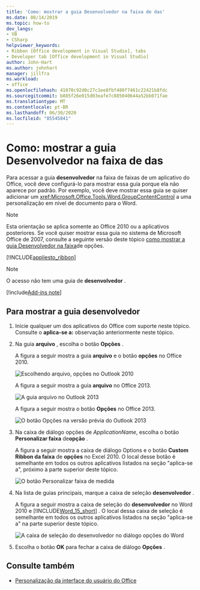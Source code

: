 ```yaml
---
title: 'Como: mostrar a guia Desenvolvedor na faixa de das'
ms.date: 08/14/2019
ms.topic: how-to
dev_langs:
- VB
- CSharp
helpviewer_keywords:
- Ribbon [Office development in Visual Studio], tabs
- Developer tab [Office development in Visual Studio]
author: John-Hart
ms.author: johnhart
manager: jillfra
ms.workload:
- office
ms.openlocfilehash: 41070c92d0c27c1ee8fbf480f7461c22421b8fdc
ms.sourcegitcommit: b885f26e015d03eafe7c885040644a52bb071fae
ms.translationtype: MT
ms.contentlocale: pt-BR
ms.lasthandoff: 06/30/2020
ms.locfileid: "85545841"
---
```

# <a name="how-to-show-the-developer-tab-on-the-ribbon"></a>Como: mostrar a guia Desenvolvedor na faixa de das
  Para acessar a guia **desenvolvedor** na faixa de faixas de um aplicativo do Office, você deve configurá-lo para mostrar essa guia porque ela não aparece por padrão. Por exemplo, você deve mostrar essa guia se quiser adicionar um <xref:Microsoft.Office.Tools.Word.GroupContentControl> a uma personalização em nível de documento para o Word.

> [!NOTE]
> Esta orientação se aplica somente ao Office 2010 ou a aplicativos posteriores. Se você quiser mostrar essa guia no sistema de Microsoft Office de 2007, consulte a seguinte versão deste tópico [como mostrar a guia Desenvolvedor na faixa](https://web.archive.org/web/20140303033431/msdn.microsoft.com/library/bb608625(v=vs.90).aspx
)de opções.

 [!INCLUDE[appliesto_ribbon](../vsto/includes/appliesto-ribbon-md.md)]

> [!NOTE]
> O acesso não tem uma guia de **desenvolvedor** .

[!include[Add-ins note](includes/addinsnote.md)]

## <a name="to-show-the-developer-tab"></a>Para mostrar a guia desenvolvedor

1. Inicie qualquer um dos aplicativos do Office com suporte neste tópico. Consulte o **aplica-se a:** observação anteriormente neste tópico.

2. Na guia **arquivo** , escolha o botão **Opções** .

     A figura a seguir mostra a guia **arquivo** e o botão **opções** no Office 2010.

     ![Escolhendo arquivo, opções no Outlook 2010](../vsto/media/vsto-office-file-tab.png "Escolhendo arquivo, opções no Outlook 2010")

     A figura a seguir mostra a guia **arquivo** no Office 2013.

     ![A guia arquivo no Outlook 2013](../vsto/media/vsto-office2013-filetab.png "A guia arquivo no Outlook 2013")

     A figura a seguir mostra o botão **Opções** no Office 2013.

     ![O botão Opções na versão prévia do Outlook 2013](../vsto/media/vsto-office2013-optionsbutton.png "O botão Opções na versão prévia do Outlook 2013")

3. Na caixa de diálogo opções de _ApplicationName_, escolha o botão **Personalizar faixa** de**opção** .

     A figura a seguir mostra a caixa de diálogo Options e o botão **Custom Ribbon da faixa** de **opções** no Excel 2010. O local desse botão é semelhante em todos os outros aplicativos listados na seção "aplica-se a", próximo à parte superior deste tópico.

     ![O botão Personalizar faixa de medida](../vsto/media/vsto-office2010-customizeribbonbutton.png "O botão Personalizar faixa de medida")

4. Na lista de guias principais, marque a caixa de seleção **desenvolvedor** .

     A figura a seguir mostra a caixa de seleção do **desenvolvedor** no Word 2010 e [!INCLUDE[Word_15_short](../vsto/includes/word-15-short-md.md)] . O local dessa caixa de seleção é semelhante em todos os outros aplicativos listados na seção "aplica-se a" na parte superior deste tópico.

     ![A caixa de seleção do desenvolvedor no diálogo opções do Word](../vsto/media/vsto-office2010-developercheckbox.png "A caixa de seleção do desenvolvedor no diálogo opções do Word")

5. Escolha o botão **OK** para fechar a caixa de diálogo **Opções** .

## <a name="see-also"></a>Consulte também
- [Personalização da interface do usuário do Office](../vsto/office-ui-customization.md)
